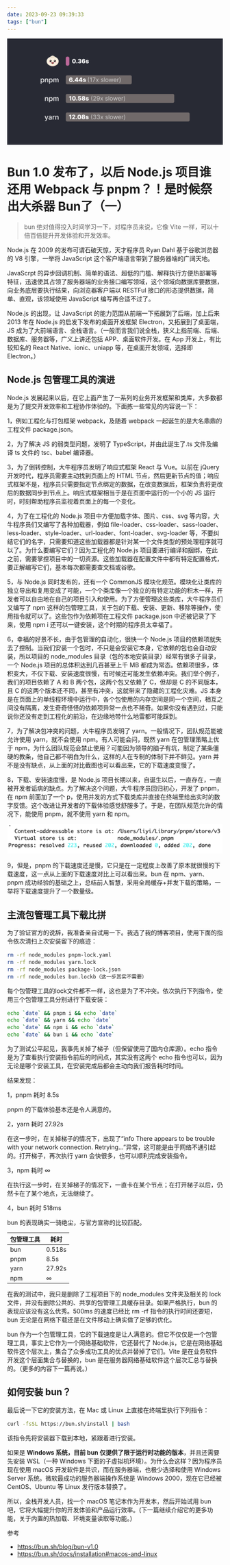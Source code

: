 ```yaml
---
date: 2023-09-23 09:39:33
tags: ["bun"]
---
```


![img](./assets/23cbde35-b859-41b5-9480-98b88bf40c44.png)

# Bun 1.0 发布了，以后 Node.js 项目谁还用 Webpack 与 pnpm？！是时候祭出大杀器 Bun了（一）

> bun 绝对值得投入时间学习一下，对程序员来说，它像 Vite 一样，可以十倍百倍提升开发体验和开发效率。

Node.js 在 2009 的发布可谓石破天惊，天才程序员 Ryan Dahl 基于谷歌浏览器的 V8 引擎，一举将 JavaScript 这个客户端语言带到了服务器端的广阔天地。

JavaScrpt 的异步回调机制、简单的语法、超低的门槛、解释执行方便热部署等特征，迅速使其占领了服务器端的业务接口编写领域，这个领域向数据库要数据，向业务底层要执行结果，向浏览器客户端以 RESTFul 接口的形态提供数据，简单、直观，该领域使用 JavaScript 编写再合适不过了。

Node.js 的出现，让 JavaScript 的能力范围从前端一下拓展到了后端，加上后来 2013 年在 Node.js 的启发下发布的桌面开发框架 Electron，又拓展到了桌面端，JS 成为了大前端语言、全栈语言。（一般而言我们说全栈，狭义上指前端、后端、数据库、服务器等，广义上讲还包括 APP、桌面软件开发。在 App 开发上，有比较知名的 React Native、ionic、uniapp 等，在桌面开发领域，选择即 Electron。）

## Node.js 包管理工具的演进

Node.js 发展起来以后，在它上面产生了一系列的业务开发框架和类库，大多数都是为了提交开发效率和工程协作体验的。下面拣一些常见的内容说一下：

1，例如工程化与打包框架 webpack，及随着 webpack 一起诞生的是大名鼎鼎的工程文件 package.json。

2，为了解决 JS 的弱类型问题，发明了 TypeScript，并由此诞生了.ts 文件及编译 ts 文件的 tsc、babel 编译器。

3，为了倒转控制，大牛程序员发明了响应式框架 React 与 Vue。以前在 jQuery 开发时代，程序员需要主动找到页面上的 HTML 节点，然后更新节点的值；响应式框架不是，程序员只需要指定节点绑定的数据，在改变数据后，框架负责将更改后的数据同步到节点上。响应式框架相当于是在页面中运行的一个小的 JS 运行时，时刻帮助程序员监视着页面上的每一个变化。

4，为了在工程化的 Node.js 项目中方便加载字体、图片、css、svg 等内容，大牛程序员们又编写了各种加载器，例如 file-loader、css-loader、sass-loader、less-loader、style-loader、url-loader、font-loader、svg-loader 等，不要纠结它们的名字，只需要知道这些加载器都是针对某一个文件类型的预处理程序就可以了。为什么要编写它们？因为工程化的 Node.js 项目要进行编译和捆绑，在此之前，需要掌控项目中的一切资源。这些加载器在配置文件中都有特定配置格式，要正解编写它们，基本每次都需要查文档或谷歌。

5，与 Node.js 同时发布的，还有一个 CommonJS 模块化规范。模块化让类库的独立导出和复用变成了可能，一个个类库像一个独立的有特定功能的积木一样，开发者可以自由地在自己的项目引入和使用。为了方便管理这些类库，大牛程序员们又编写了 npm 这样的包管理工具，关于包的下载、安装、更新、移除等操作，使用指令就可以了。这些包作为依赖项在工程文件 package.json 中还被记录了下来，使用 npm i 还可以一键安装，这个时期的程序员太幸福了。

6，幸福的好景不长，由于包管理的自动化，很快一个 Node.js 项目的依赖项就失去了控制。当我们安装一个包时，不只是会安装它本身，它依赖的包也会自动安装，所以项目的 node_modules 目录（包的本地安装目录）经常有很多子目录，一个 Node.js 项目的总体积达到几百甚至上千 MB 都成为常态。依赖项很多，体积变大，不仅下载、安装速度很慢，有时候还可能发生依赖冲突。我们举个例子，我们的项目依赖了 A 和 B 两个包，这两个包又依赖了 C，但却是 C 的不同版本，且 C 的这两个版本还不同，甚至有冲突，这就带来了隐藏的工程化灾难。JS 本身是在页面上的单线程环境中运行中，各个包使用的内存空间是同一个空间，相互之间没有隔离，发生奇奇怪怪的依赖项异常一点也不稀奇。如果你没有遇到过，只能说你还没有走到工程化的前沿，在边缘地带什么地雷都可能踩到。

7，为了解决包冲突的问题，大牛程序员发明了 yarn。一般情况下，团队规范能被允许使用 yarn，就不会使用 npm。有人可能会问，既然 yarn 在包管理策略上优于 npm，为什么团队规范会禁止使用？可能因为领导的脑子有坑，制定了某条僵硬的教条，他自己都不明白为什么，这样的人在专制的体制下并不鲜见。yarn 并不是没有缺点，从上面的对比截图也可以看出来，它的下载速度变慢了。

8，下载、安装速度慢，是 Node.js 项目长期以来，自诞生以后，一直存在，一直被开发者诟病的缺点。为了解决这个问题，大牛程序员回归初心，开发了 pnpm，在 npm 前面加了一个 p，使用并发的方式下载类库并直接在终端里给出实时的数字反馈。这个改进让开发者的下载体验感觉舒服多了。于是，在团队规范允许的情况下，能使用 pnpm，就不使用 yarn 和 npm。

![image-20230923115301691](./assets/image-20230923115301691.png)

9，但是，pnpm 的下载速度还是慢，它只是在一定程度上改善了原本就很慢的下载速度，这一点从上面的下载速度对比上可以看出来。bun 在 npm、yarn、pnpm 成功经验的基础之上，总结前人智慧，采用全局缓存+并发下载的策略，一举将下载速度提升了一个数量级。

## 主流包管理工具下载比拼

为了验证官方的说辞，我准备亲自试用一下。我选了我的博客项目，使用下面的指令依次清扫上次安装留下的痕迹：

```bash
rm -rf node_modules pnpm-lock.yaml
rm -rf node_modules yarn.lock
rm -rf node_modules package-lock.json
rm -rf node_modules bun.lockb（这一步其实不需要）
```

每个包管理工具的lock文件都不一样，这也是为了不冲突。依次执行下列指令，使用三个包管理工具分别进行下载安装：

```bash
echo `date` && pnpm i && echo `date`
echo `date` && yarn && echo `date`
echo `date` && npm i && echo `date`
echo `date` && bun i && echo `date`
```

为了测试公平起见，我事先关掉了梯子（但保留使用了国内仓库源）。echo 指令是为了查看执行安装指令前后的时间点，其实没有这两个 echo 指令也可以，因为无论是哪个安装工具，在安装完成后都会主动向我们报告耗时时间。

结果发现：

1，pnpm 耗时 8.5s

pnpm 的下载体验基本还是令人满意的。

2，yarn 耗时 27.92s

在这一步时，在关掉梯子的情况下，出现了“info There appears to be trouble with your network connection. Retrying...”异常，这可能是由于网络不通引起的。打开梯子，再次执行 yarn 会快很多，也可以顺利完成安装指令。

3，npm 耗时 ∞

在执行这一步时，在关掉梯子的情况下，一直卡在某个节点；在打开梯子以后，仍然卡在了某个地点，无法继续了。

4，bun 耗时 518ms

bun 的表现确实一骑绝尘，与官方宣称的比较匹配。

| 包管理工具 | 耗时 |
|---|---|
| bun | 0.518s |
| pnpm | 8.5s |
| yarn | 27.92s |
| npm | ∞ |

在我的测试中，我只是删除了工程项目下的 node_modules 文件夹及相关的 lock 文件，并没有删除公共的、共享的包管理工具缓存目录。如果严格执行，bun 的表现应该没有这么优秀。500ms 的速度已经比 rm -rf 指令的执行时间还要短，bun 无论是在网络下载还是在文件移动上确实做了足够的优化。

bun 作为一个包管理工具，它的下载速度是让人满意的。但它不仅仅是一个包管理工具，事实上它作为一个网络基础软件，它还替代了 Node.js，它是在网络基础软件这个层次上，集合了众多成功工具的优点并替掉了它们。Vite 是在业务软件开发这个层面集合与替换的，bun 是在服务器网络基础软件这个层次汇总与替换的。（更多的内容下一篇再说。）

## 如何安装 bun？

最后说一下它的安装方法，在 Mac 或 Linux 上直接在终端里执行下列指令：

```bash
curl -fsSL https://bun.sh/install | bash
```

该指令先将安装器下载到本地，紧跟着进行安装。

如果是 **Windows 系统，目前 bun 仅提供了限于运行时功能的版本**，并且还需要先安装 WSL（一种 Windows 下面的子虚拟机环境）。为什么会这样？因为程序员现在使用 macOS 开发软件是共识，而在服务器端，也极少选择和使用 Windows Server 系统。微软最成功的服务器端操作系统是 Windows 2000，现在它已经被 CentOS、Ubuntu 等 Linux 发行版本替换了。

所以，全栈开发人员，找一个 macOS 笔记本作为开发本，然后开始试用 bun 吧，它将大幅提升你的开发体验和产品运行效率。(下一篇继续介绍它的更多功能，关于内置的热加载、环境变量读取等功能。)

参考

- https://bun.sh/blog/bun-v1.0
- https://bun.sh/docs/installation#macos-and-linux